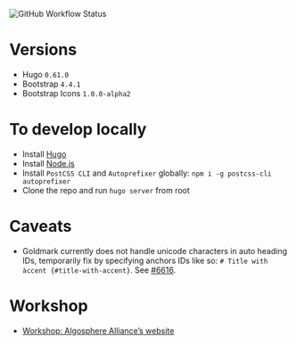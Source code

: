 ![GitHub Workflow Status](https://img.shields.io/github/workflow/status/algosphere/algo-website/build)

# Versions
 - Hugo `0.61.0`
 - Bootstrap `4.4.1`
 - Bootstrap Icons `1.0.0-alpha2`

# To develop locally
- Install [Hugo](https://gohugo.io/)
- Install [Node.js](https://nodejs.org/)
- Install `PostCSS CLI` and `Autoprefixer` globally: `npm i -g postcss-cli autoprefixer`
- Clone the repo and run `hugo server` from root

# Caveats
- Goldmark currently does not handle unicode characters in auto heading IDs, temporarily fix by specifying anchors IDs like so: `# Title with àccent {#title-with-accent}`. See [#6616](https://github.com/gohugoio/hugo/issues/6616).

# Workshop
- [Workshop: Algosphere Alliance’s website](https://docs.google.com/document/d/1nXhrGaih0b8pFP8Ucf730qY53uq6WcF2PzS4Bp4ynPM/)
